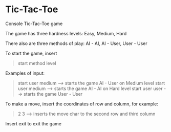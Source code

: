 # Tic-Tac-Toe
Console Tic-Tac-Toe game

The game has three hardness levels:
  Easy, Medium, Hard
  
There also are three methods of play:
  AI - AI, AI - User, User - User
  
To start the game, insert
  > start method level

Examples of input:
  > start user medium  --> starts the game AI - User on Medium level
  > start user medium  --> starts the game AI - AI on Hard level
  > start user user  --> starts the game User - User

To make a move, insert the coordinates of row and column, for example:
  > 2 3  --> inserts the move char to the second row and third column

Insert exit to exit the game

